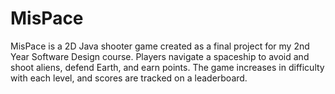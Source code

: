 # MisPace
MisPace is a 2D Java shooter game created as a final project for my 2nd Year Software Design course. Players navigate a spaceship to avoid and shoot aliens, defend Earth, and earn points. The game increases in difficulty with each level, and scores are tracked on a leaderboard.

